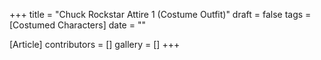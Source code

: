 +++
title = "Chuck Rockstar Attire 1 (Costume Outfit)"
draft = false
tags = [Costumed Characters]
date = ""

[Article]
contributors = []
gallery = []
+++